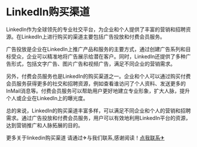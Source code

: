 # LinkedIn购买渠道

LinkedIn作为全球领先的专业社交平台，为企业和个人提供了丰富的营销和招聘资源。在LinkedIn上进行购买的渠道主要包括广告投放和付费会员服务。

广告投放是企业在LinkedIn上推广产品和服务的主要方式，通过创建广告系列和目标受众，企业可以精准地将广告展示给潜在客户。同时，LinkedIn还提供了多种广告形式，包括文字广告、图片广告和视频广告，满足不同企业的营销需求。

另外，付费会员服务也是LinkedIn的购买渠道之一。企业和个人可以通过购买付费会员服务获得更多的社交和招聘资源，例如查看谁访问了个人资料、发送更多的InMail消息等。付费会员服务可以帮助用户更好地建立专业形象，扩大人脉，提升个人或企业在LinkedIn上的曝光度。

总的来说，LinkedIn的购买渠道丰富多样，可以满足不同企业和个人的营销和招聘需求。通过广告投放和付费会员服务，用户可以有效地利用LinkedIn平台的资源，达到营销推广和人脉拓展的目的。

更多关于linkedin购买渠道 请通过✈与我们联系,感谢阅读！[点我联系✈](https://www.G208.com)